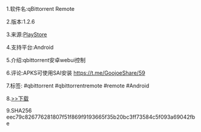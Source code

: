 1.软件名:qBittorrent Remote

2.版本:1.2.6

3.来源:[PlayStore](https://play.google.com/store/apps/details?id=me.fengmlo.qbRemoteFree)

4.支持平台:Android

5.介绍:qbittorrent安卓webui控制

6.评论:APKS可使用SAI安装
https://t.me/GoojoeShare/59

7.标签:
#qbittorrent #qbittorrentremote #remote
#Android

8.[>>下载](https://t.me/GoojoeShare/58)

9.SHA256
eec79c826776281807f51f869f9193665f35b20bc3ff73584c5f093a69042fbe

